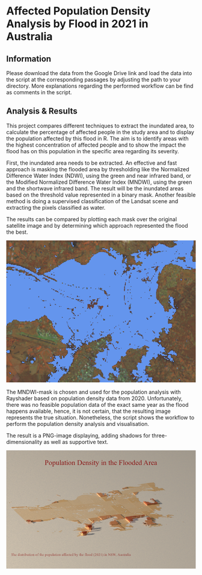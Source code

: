 # Affected Population Density Analysis by Flood in 2021 in Australia

## Information
Please download the data from the Google Drive link and load the data into the script at the corresponding passages by adjusting the path to your directory. More explanations regarding the performed workflow can be find as comments in the script.

## Analysis & Results
This project compares different techniques to extract the inundated area, to calculate the percentage of affected people in the study area and to display the population affected by this flood in R. The aim is to identify areas with the highest concentration of affected people and to show the impact the flood has on this population in the specific area regarding its severity.

First, the inundated area needs to be extracted. An effective and fast approach is masking the flooded area by thresholding like the Normalized Difference Water Index (NDWI), using the green and near infrared band, or the Modified Normalized Difference Water Index (MNDWI), using the green and the shortwave infrared band. The result will be the inundated areas based on the threshold value represented in a binary mask. Another feasible method is doing a supervised classification of the Landsat scene and extracting the pixels classified as water. 

The results can be compared by plotting each mask over the original satellite image and by determining which approach represented the flood the best.

![Mask](Figures/Mask.png)

The MNDWI-mask is chosen and used for the population analysis with Rayshader based on population density data from 2020. Unfortunately, there was no feasible population data of the exact same year as the flood happens available, hence, it is not certain, that the resulting image represents the true situation. Nonetheless, the script shows the workflow to perform the population density analysis and visualisation. 

The result is a PNG-image displaying, adding shadows for three-dimensionality as well as supportive text. 

![image_git](Figures/image_git.png)
